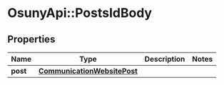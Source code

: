 # OsunyApi::PostsIdBody

## Properties
Name | Type | Description | Notes
------------ | ------------- | ------------- | -------------
**post** | [**CommunicationWebsitePost**](CommunicationWebsitePost.md) |  | 

